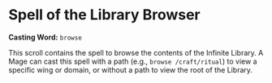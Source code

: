 # Spell of the Library Browser

**Casting Word:** `browse`

This scroll contains the spell to browse the contents of the Infinite Library. A Mage can cast this spell with a path (e.g., `browse /craft/ritual`) to view a specific wing or domain, or without a path to view the root of the Library.
